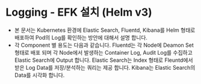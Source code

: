 # Logging - EFK 설치 (Helm v3)

- 본 문서는 Kubernetes 환경에 Elastic Search, Fluentd,  Kibana를 Helm 형태로 배포하여 Pod의 Log를 확인하는 방안에 대해서 설명 합니다.
- 각 Component 별 용도는 다음과 같습니다. Fluentd는 각 Node에 Deamon Set 형태로 배포 되며 각 Node에서 발생하는 Container Log, Audit Log를 수집하고 Elastic Search에 Output 합니다. Elastic Search는 Index 형태로 Fleuntd에서 받은 Log Data를 저장/분석하는 쿼리는 제공 합니다. Kibana는 Elastic Search의 Data를 시각화 합니다.


## 


